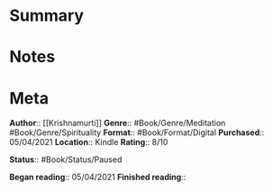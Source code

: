 # Summary

# Notes

# Meta
**Author**:: [[Krishnamurti]]
**Genre**:: #Book/Genre/Meditation #Book/Genre/Spirituality 
**Format**:: #Book/Format/Digital
**Purchased**:: 05/04/2021
**Location**:: Kindle
**Rating**:: 8/10

**Status**:: #Book/Status/Paused

**Began reading**:: 05/04/2021
**Finished reading**:: 